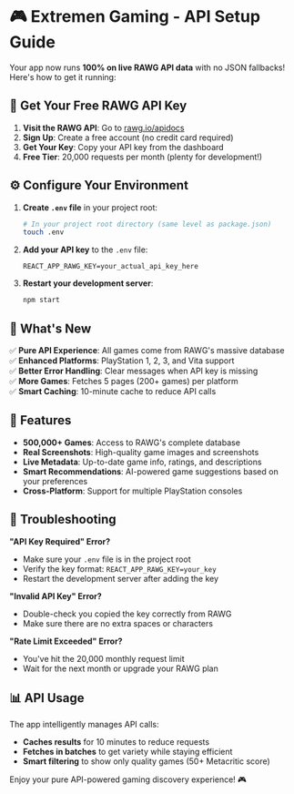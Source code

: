 # 🎮 Extremen Gaming - API Setup Guide

Your app now runs **100% on live RAWG API data** with no JSON fallbacks! Here's how to get it running:

## 🔑 Get Your Free RAWG API Key

1. **Visit the RAWG API**: Go to [rawg.io/apidocs](https://rawg.io/apidocs)
2. **Sign Up**: Create a free account (no credit card required)
3. **Get Your Key**: Copy your API key from the dashboard
4. **Free Tier**: 20,000 requests per month (plenty for development!)

## ⚙️ Configure Your Environment

1. **Create `.env` file** in your project root:
   ```bash
   # In your project root directory (same level as package.json)
   touch .env
   ```

2. **Add your API key** to the `.env` file:
   ```env
   REACT_APP_RAWG_KEY=your_actual_api_key_here
   ```

3. **Restart your development server**:
   ```bash
   npm start
   ```

## 🎯 What's New

✅ **Pure API Experience**: All games come from RAWG's massive database  
✅ **Enhanced Platforms**: PlayStation 1, 2, 3, and Vita support  
✅ **Better Error Handling**: Clear messages when API key is missing  
✅ **More Games**: Fetches 5 pages (200+ games) per platform  
✅ **Smart Caching**: 10-minute cache to reduce API calls  

## 🚀 Features

- **500,000+ Games**: Access to RAWG's complete database
- **Real Screenshots**: High-quality game images and screenshots  
- **Live Metadata**: Up-to-date game info, ratings, and descriptions
- **Smart Recommendations**: AI-powered game suggestions based on your preferences
- **Cross-Platform**: Support for multiple PlayStation consoles

## 🔧 Troubleshooting

**"API Key Required" Error?**
- Make sure your `.env` file is in the project root
- Verify the key format: `REACT_APP_RAWG_KEY=your_key`
- Restart the development server after adding the key

**"Invalid API Key" Error?**
- Double-check you copied the key correctly from RAWG
- Make sure there are no extra spaces or characters

**"Rate Limit Exceeded" Error?**
- You've hit the 20,000 monthly request limit
- Wait for the next month or upgrade your RAWG plan

## 📊 API Usage

The app intelligently manages API calls:
- **Caches results** for 10 minutes to reduce requests
- **Fetches in batches** to get variety while staying efficient  
- **Smart filtering** to show only quality games (50+ Metacritic score)

Enjoy your pure API-powered gaming discovery experience! 🎮 